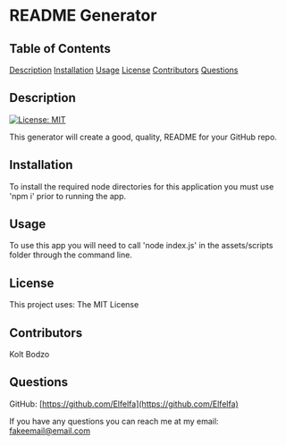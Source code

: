 # README Generator

## Table of Contents
            
[Description](#description)
[Installation](#installation)
[Usage](#usage)
[License](#license)
[Contributors](#contributors)
[Questions](#questions)
            
## Description
            
[![License: MIT](https://img.shields.io/badge/License-MIT-yellow.svg)](https://opensource.org/licenses/MIT)

This generator will create a good, quality, README for your GitHub repo.

## Installation
            
To install the required node directories for this application you must use 'npm i' prior to running the app.

## Usage
            
To use this app you will need to call 'node index.js' in the assets/scripts folder through the command line.

## License
            
This project uses: The MIT License

## Contributors
            
Kolt Bodzo

## Questions

GitHub: [https://github.com/Elfelfa](https://github.com/Elfelfa)

If you have any questions you can reach me at my email: fakeemail@email.com
